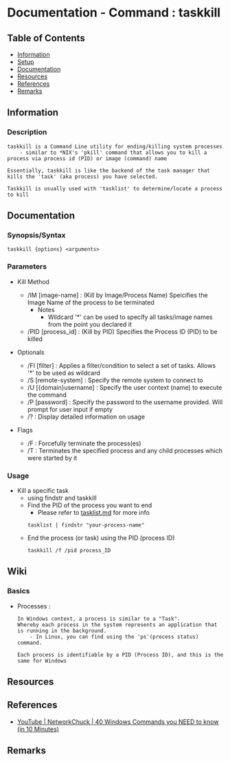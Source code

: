 # Documentation - Command : taskkill

## Table of Contents
+ [Information](#information)
+ [Setup](#setup)
+ [Documentation](#documentation)
+ [Resources](#resources)
+ [References](#references)
+ [Remarks](#remarks)

## Information

### Description
```
taskkill is a Command Line utility for ending/killing system processes
    - similar to *NIX's 'pkill' command that allows you to kill a process via process id (PID) or image (command) name

Essentially, taskkill is like the backend of the task manager that kills the 'task' (aka process) you have selected.

Taskkill is usually used with 'tasklist' to determine/locate a process to kill
```

## Documentation

### Synopsis/Syntax
```batchdos
taskkill {options} <arguments>
```

### Parameters
    
- Kill Method
    + /IM [image-name] : (Kill by Image/Process Name) Speicifies the Image Name of the process to be terminated
        - Notes
            + Wildcard '*' can be used to specify all tasks/image names from the point you declared it
    + /PID [process_id] : (Kill by PID) Specifies the Process ID (PID) to be killed 

- Optionals
    + /FI [filter] : Applies a filter/condition to select a set of tasks. Allows '*' to be used as wildcard
    + /S [remote-system] : Specify the remote system to connect to 
    + /U [{domain\}username] : Specify the user context (name) to execute the command
    + /P [password] : Specify the password to the username provided. Will prompt for user input if empty
    + /? : Display detailed information on usage

- Flags
    + /F : Forcefully terminate the process(es)
    + /T : Terminates the specified process and any child processes which were started by it

### Usage
- Kill a specific task 
    + using findstr and taskkill
    - Find the PID of the process you want to end
        + Please refer to [tasklist.md](tasklist.md) for more info
        ```batchdos
        tasklist | findstr "your-process-name"
        ```
    - End the process (or task) using the PID (process ID)
        ```batchdos
        taskkill /f /pid process_ID
        ```

## Wiki
### Basics
- Processes : 
    ```
    In Windows context, a process is similar to a "Task". 
    Whereby each process in the system represents an application that is running in the background.
        - In Linux, you can find using the 'ps'(process status) command.

    Each process is identifiable by a PID (Process ID), and this is the same for Windows
    ```

## Resources

## References
+ [YouTube | NetworkChuck | 40 Windows Commands you NEED to know (in 10 Minutes)](https://www.youtube.com/watch?v=Jfvg3CS1X3A)

## Remarks

